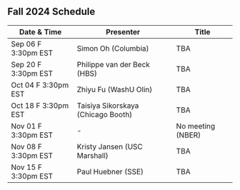 ## Fall 2024 Schedule

|  Date & Time             | Presenter                          | Title                                    | 
|--------------------------|----------------------------------- |------------------------------------------|
|  Sep 06 F 3:30pm EST     | Simon Oh (Columbia)                | TBA                                      | 
|  Sep 20 F 3:30pm EST     | Philippe van der Beck (HBS)        | TBA                                      | 
|  Oct 04 F 3:30pm EST     | Zhiyu Fu (WashU Olin)              | TBA                                      | 
|  Oct 18 F 3:30pm EST     | Taisiya Sikorskaya (Chicago Booth) | TBA                                      | 
|  Nov 01 F 3:30pm EST     | -                                  | No meeting (NBER)                        | 
|  Nov 08 F 3:30pm EST     | Kristy Jansen (USC Marshall)       | TBA                                      | 
|  Nov 15 F 3:30pm EST     | Paul Huebner (SSE)                 | TBA                                      | 
